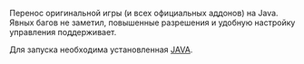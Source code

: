 Перенос оригинальной игры (и всех официальных аддонов) на Java. Явных багов не заметил, повышенные разрешения и удобную настройку управления поддерживает.

Для запуска необходима установленная [JAVA](http://www.oracle.com/technetwork/java/javase/downloads/index.html).
